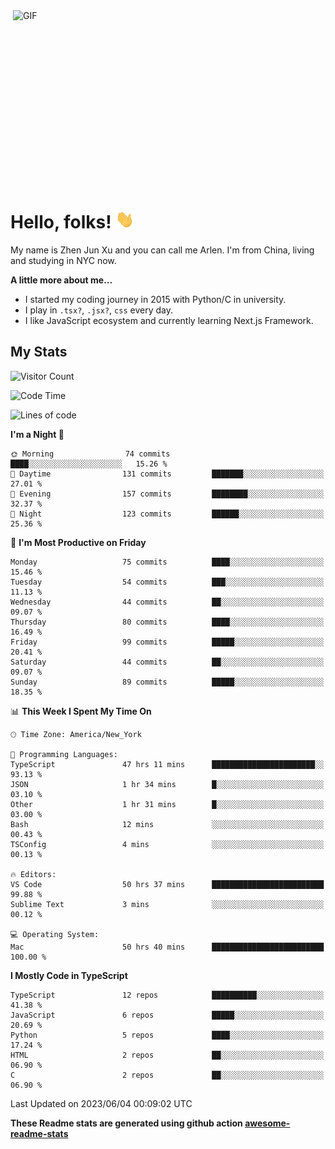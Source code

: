 <img align="right" alt="GIF" src="https://media.giphy.com/media/xUA7bdpLxQhsSQdyog/giphy.gif" width="500" height="320" />

# Hello, folks! <img src="https://raw.githubusercontent.com/arlenxuzj/arlenxuzj/master/assets/wave.gif" width="30px">

My name is Zhen Jun Xu and you can call me Arlen. I'm from China, living and studying in NYC now.

**A little more about me...**

 - I started my coding journey in 2015 with Python/C in university.
 - I play in `.tsx?`, `.jsx?`, `css` every day.
 - I like JavaScript ecosystem and currently learning Next.js Framework.

## My Stats

![Visitor Count](https://komarev.com/ghpvc/?username=arlenxuzj&color=blue&label=Profile+Views)

<!--START_SECTION:waka-->
![Code Time](http://img.shields.io/badge/Code%20Time-3%2C301%20hrs%2050%20mins-blue)

![Lines of code](https://img.shields.io/badge/From%20Hello%20World%20I%27ve%20Written-812.0%20thousand%20lines%20of%20code-blue)

**I'm a Night 🦉** 

```text
🌞 Morning                74 commits          ████░░░░░░░░░░░░░░░░░░░░░   15.26 % 
🌆 Daytime                131 commits         ███████░░░░░░░░░░░░░░░░░░   27.01 % 
🌃 Evening                157 commits         ████████░░░░░░░░░░░░░░░░░   32.37 % 
🌙 Night                  123 commits         ██████░░░░░░░░░░░░░░░░░░░   25.36 % 
```
📅 **I'm Most Productive on Friday** 

```text
Monday                   75 commits          ████░░░░░░░░░░░░░░░░░░░░░   15.46 % 
Tuesday                  54 commits          ███░░░░░░░░░░░░░░░░░░░░░░   11.13 % 
Wednesday                44 commits          ██░░░░░░░░░░░░░░░░░░░░░░░   09.07 % 
Thursday                 80 commits          ████░░░░░░░░░░░░░░░░░░░░░   16.49 % 
Friday                   99 commits          █████░░░░░░░░░░░░░░░░░░░░   20.41 % 
Saturday                 44 commits          ██░░░░░░░░░░░░░░░░░░░░░░░   09.07 % 
Sunday                   89 commits          █████░░░░░░░░░░░░░░░░░░░░   18.35 % 
```


📊 **This Week I Spent My Time On** 

```text
🕑︎ Time Zone: America/New_York

💬 Programming Languages: 
TypeScript               47 hrs 11 mins      ███████████████████████░░   93.13 % 
JSON                     1 hr 34 mins        █░░░░░░░░░░░░░░░░░░░░░░░░   03.10 % 
Other                    1 hr 31 mins        █░░░░░░░░░░░░░░░░░░░░░░░░   03.00 % 
Bash                     12 mins             ░░░░░░░░░░░░░░░░░░░░░░░░░   00.43 % 
TSConfig                 4 mins              ░░░░░░░░░░░░░░░░░░░░░░░░░   00.13 % 

🔥 Editors: 
VS Code                  50 hrs 37 mins      █████████████████████████   99.88 % 
Sublime Text             3 mins              ░░░░░░░░░░░░░░░░░░░░░░░░░   00.12 % 

💻 Operating System: 
Mac                      50 hrs 40 mins      █████████████████████████   100.00 % 
```

**I Mostly Code in TypeScript** 

```text
TypeScript               12 repos            ██████████░░░░░░░░░░░░░░░   41.38 % 
JavaScript               6 repos             █████░░░░░░░░░░░░░░░░░░░░   20.69 % 
Python                   5 repos             ████░░░░░░░░░░░░░░░░░░░░░   17.24 % 
HTML                     2 repos             ██░░░░░░░░░░░░░░░░░░░░░░░   06.90 % 
C                        2 repos             ██░░░░░░░░░░░░░░░░░░░░░░░   06.90 % 
```




 Last Updated on 2023/06/04 00:09:02 UTC
<!--END_SECTION:waka-->

**These Readme stats are generated using github action [awesome-readme-stats](https://github.com/anmol098/waka-readme-stats)**

